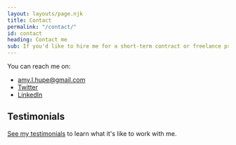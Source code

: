 ```yaml
---
layout: layouts/page.njk
title: Contact
permalink: "/contact/"
id: contact
heading: Contact me
sub: If you'd like to hire me for a short-term contract or freelance project, or discuss a collaboration—let's talk.
---
```


You can reach me on:

- [amy.l.hupe@gmail.com](mailto:amy.l.hupe@gmail.com)
- [Twitter](https://twitter.com/Amy_Hupe)
- [LinkedIn](https://www.linkedin.com/in/amy-hupe-61a3a368/)

## Testimonials

[See my testimonials](/testimonials) to learn what it's like to work with me.

